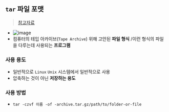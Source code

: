 ## `tar` 파일 포맷
> [참고자료](https://ko.wikipedia.org/wiki/Tar_(%ED%8C%8C%EC%9D%BC_%ED%8F%AC%EB%A7%B7))
- ![image](https://user-images.githubusercontent.com/61215550/203664212-ef16adfd-72c5-42fb-9721-9cd9647ab163.png)
- 컴퓨터의 테입 아카이브(`Tape Archive`) 위해 고안된 **파일 형식** /이런 형식의 파일을 다루는데 사용되는 **프로그램**

### 사용 용도
- 일반적으로 `Linux` `Unix`  시스템에서 일반적으로 사용
- 압축하는 것이 아닌 **저장하는 용도**

### 사용 방법 
- `tar -czvf 이름 -of -archive.tar.gz/path/to/folder-or-file`
